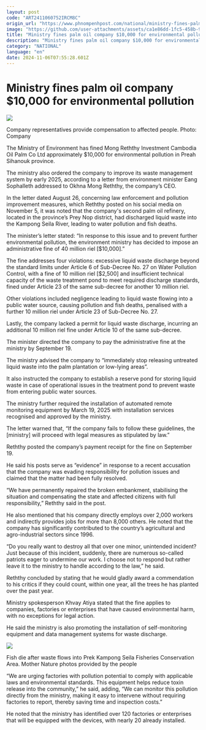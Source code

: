 ```yaml
---
layout: post
code: "ART2411060752IRCM8C"
origin_url: "https://www.phnompenhpost.com/national/ministry-fines-palm-oil-company-10-000-for-environmental-pollution"
image: "https://github.com/user-attachments/assets/ca1e86dd-1fc5-458b-9210-518c60cf5f37"
title: "Ministry fines palm oil company $10,000 for environmental pollution"
description: "​​Ministry fines palm oil company $10,000 for environmental pollution​"
category: "NATIONAL"
language: "en"
date: 2024-11-06T07:55:28.601Z
---
```


# Ministry fines palm oil company $10,000 for environmental pollution

![](https://github.com/user-attachments/assets/c1f0f84e-af4b-4f44-9625-68f2930875dd)

Company representatives provide compensation to affected people. Photo: Company

The Ministry of Environment has fined Mong Reththy Investment Cambodia Oil Palm Co Ltd approximately $10,000 for environmental pollution in Preah Sihanouk province.

The ministry also ordered the company to improve its waste management system by early 2025, according to a letter from environment minister Eang Sophalleth addressed to Okhna Mong Reththy, the company’s CEO.

In the letter dated August 26, concerning law enforcement and pollution improvement measures, which Reththy posted on his social media on November 5, it was noted that the company's second palm oil refinery, located in the province’s Prey Nop district, had discharged liquid waste into the Kampong Seila River, leading to water pollution and fish deaths.

The minister’s letter stated: “In response to this issue and to prevent further environmental pollution, the environment ministry has decided to impose an administrative fine of 40 million riel \[$10,000\].”

The fine addresses four violations: excessive liquid waste discharge beyond the standard limits under Article 6 of Sub-Decree No. 27 on Water Pollution Control, with a fine of 10 million riel \[$2,500\] and insufficient technical capacity of the waste treatment pond to meet required discharge standards, fined under Article 23 of the same sub-decree for another 10 million riel.

Other violations included negligence leading to liquid waste flowing into a public water source, causing pollution and fish deaths, penalised with a further 10 million riel under Article 23 of Sub-Decree No. 27. 

Lastly, the company lacked a permit for liquid waste discharge, incurring an additional 10 million riel fine under Article 10 of the same sub-decree.

The minister directed the company to pay the administrative fine at the ministry by September 19.

The ministry advised the company to “immediately stop releasing untreated liquid waste into the palm plantation or low-lying areas”.

It also instructed the company to establish a reserve pond for storing liquid waste in case of operational issues in the treatment pond to prevent waste from entering public water sources. 

The ministry further required the installation of automated remote monitoring equipment by March 19, 2025 with installation services recognised and approved by the ministry.

The letter warned that, “If the company fails to follow these guidelines, the \[ministry\] will proceed with legal measures as stipulated by law.”

Reththy posted the company’s payment receipt for the fine on September 19.

He said his posts serve as “evidence” in response to a recent accusation that the company was evading responsibility for pollution issues and claimed that the matter had been fully resolved.

“We have permanently repaired the broken embankment, stabilising the situation and compensating the state and affected citizens with full responsibility,” Reththy said in the post.  

He also mentioned that his company directly employs over 2,000 workers and indirectly provides jobs for more than 8,000 others. He noted that the company has significantly contributed to the country’s agricultural and agro-industrial sectors since 1996.

“Do you really want to destroy all that over one minor, unintended incident? Just because of this incident, suddenly, there are numerous so-called patriots eager to undermine our work. I choose not to respond but rather leave it to the ministry to handle according to the law,” he said.

Reththy concluded by stating that he would gladly award a commendation to his critics if they could count, within one year, all the trees he has planted over the past year.

Ministry spokesperson Khvay Atiya stated that the fine applies to companies, factories or enterprises that have caused environmental harm, with no exceptions for legal action. 

He said the ministry is also promoting the installation of self-monitoring equipment and data management systems for waste discharge.

![](https://github.com/user-attachments/assets/28768b2f-2ed0-468f-a890-9613a075e26d)

Fish die after waste flows into Prek Kampong Seila Fisheries Conservation Area. Mother Nature photos provided by the people

“We are urging factories with pollution potential to comply with applicable laws and environmental standards. This equipment helps reduce toxin release into the community,” he said, adding, “We can monitor this pollution directly from the ministry, making it easy to intervene without requiring factories to report, thereby saving time and inspection costs.”

He noted that the ministry has identified over 120 factories or enterprises that will be equipped with the devices, with nearly 20 already installed.
